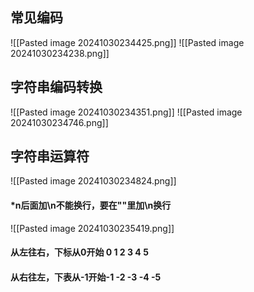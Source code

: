 ## 常见编码
![[Pasted image 20241030234425.png]]
![[Pasted image 20241030234238.png]]




## 字符串编码转换

![[Pasted image 20241030234351.png]]
![[Pasted image 20241030234746.png]]




## 字符串运算符
![[Pasted image 20241030234824.png]]
#### *n后面加\n不能换行，要在""里加\n换行

![[Pasted image 20241030235419.png]]

#### 从左往右，下标从0开始 0 1 2 3 4 5
#### 从右往左，下表从-1开始-1 -2 -3 -4 -5



